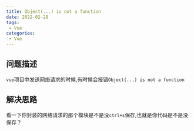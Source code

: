 ```yaml
---
title: Object(...) is not a function
date: 2022-02-28
tags:
 - Vue
categories:
 - Vue
---
```

## 问题描述

`vue`项目中发送网络请求的时候,有时候会报错`Object(...) is not a function`

## 解决思路

看一下你封装的网络请求的那个模块是不是没`ctrl+s`保存,也就是你代码是不是没保存？